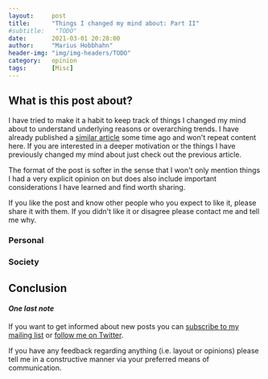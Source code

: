 ```yaml
---
layout:     post
title:      "Things I changed my mind about: Part II"
#subtitle:   "TODO"
date:       2021-03-01 20:28:00
author:     "Marius Hobbhahn"
header-img: "img/img-headers/TODO"
category:   opinion
tags:       [Misc]
---
```


## **What is this post about?**

I have tried to make it a habit to keep track of things I changed my mind about to understand underlying reasons or overarching trends. I have already published a <a href='http://www.mariushobbhahn.com/2020-05-10-Opinion_change/'>similar article</a> some time ago and won't repeat content here. If you are interested in a deeper motivation or the things I have previously changed my mind about just check out the previous article. 

The format of the post is softer in the sense that I won't only mention things I had a very explicit opinion on but does also include important considerations I have learned and find worth sharing. 

If you like the post and know other people who you expect to like it, please share it with them. If you didn't like it or disagree please contact me and tell me why.

### Personal


### Society

## Conclusion



#### ***One last note***

If you want to get informed about new posts you can <a href='http://www.mariushobbhahn.com/subscribe/'>subscribe to my mailing list</a> or <a href='https://twitter.com/MariusHobbhahn'>follow me on Twitter</a>.

If you have any feedback regarding anything (i.e. layout or opinions) please tell me in a constructive manner via your preferred means of communication.


